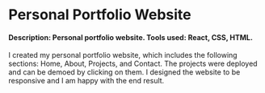 # Personal Portfolio Website

#### Description: Personal portfolio website. Tools used: React, CSS, HTML.

I created my personal portfolio website, which includes the following sections: Home, About, Projects, and Contact. The projects were deployed and can be demoed by clicking on them. I designed the website to be responsive and I am happy with the end result.
